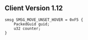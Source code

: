 ## Client Version 1.12

```rust,ignore
smsg SMSG_MOVE_UNSET_HOVER = 0xF5 {
    PackedGuid guid;    
    u32 counter;    
}

```
